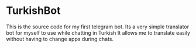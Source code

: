 # TurkishBot
This is the source code for my first telegram bot. Its a very simple translator bot for myself to use while chatting in Turkish 
It allows me to translate easily without having to change apps during chats.
